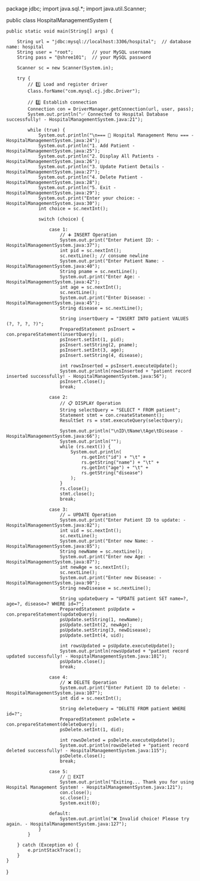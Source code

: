 package jdbc;
import java.sql.*;
import java.util.Scanner;

public class HospitalManagementSystem {

    public static void main(String[] args) {

        String url = "jdbc:mysql://localhost:3306/hospital";  // database name: hospital
        String user = "root";       // your MySQL username
        String pass = "@shree101";  // your MySQL password

        Scanner sc = new Scanner(System.in);

        try {
            // 1️⃣ Load and register driver
            Class.forName("com.mysql.cj.jdbc.Driver");

            // 2️⃣ Establish connection
            Connection con = DriverManager.getConnection(url, user, pass);
            System.out.println("✅ Connected to Hospital Database successfully! - HospitalManagementSystem.java:21");

            while (true) {
                System.out.println("\n=== 🏥 Hospital Management Menu === - HospitalManagementSystem.java:24");
                System.out.println("1. Add Patient - HospitalManagementSystem.java:25");
                System.out.println("2. Display All Patients - HospitalManagementSystem.java:26");
                System.out.println("3. Update Patient Details - HospitalManagementSystem.java:27");
                System.out.println("4. Delete Patient - HospitalManagementSystem.java:28");
                System.out.println("5. Exit - HospitalManagementSystem.java:29");
                System.out.print("Enter your choice: - HospitalManagementSystem.java:30");
                int choice = sc.nextInt();

                switch (choice) {

                    case 1:
                        // ➕ INSERT Operation
                        System.out.print("Enter Patient ID: - HospitalManagementSystem.java:37");
                        int pid = sc.nextInt();
                        sc.nextLine(); // consume newline
                        System.out.print("Enter Patient Name: - HospitalManagementSystem.java:40");
                        String pname = sc.nextLine();
                        System.out.print("Enter Age: - HospitalManagementSystem.java:42");
                        int age = sc.nextInt();
                        sc.nextLine();
                        System.out.print("Enter Disease: - HospitalManagementSystem.java:45");
                        String disease = sc.nextLine();

                        String insertQuery = "INSERT INTO patient VALUES (?, ?, ?, ?)";
                        PreparedStatement psInsert = con.prepareStatement(insertQuery);
                        psInsert.setInt(1, pid);
                        psInsert.setString(2, pname);
                        psInsert.setInt(3, age);
                        psInsert.setString(4, disease);

                        int rowsInserted = psInsert.executeUpdate();
                        System.out.println(rowsInserted + "patient record inserted successfully! - HospitalManagementSystem.java:56");
                        psInsert.close();
                        break;

                    case 2:
                        // 📋 DISPLAY Operation
                        String selectQuery = "SELECT * FROM patient";
                        Statement stmt = con.createStatement();
                        ResultSet rs = stmt.executeQuery(selectQuery);

                        System.out.println("\nID\tName\tAge\tDisease - HospitalManagementSystem.java:66");
                        System.out.println("");
                        while (rs.next()) {
                            System.out.println(
                                rs.getInt("id") + "\t" +
                                rs.getString("name") + "\t" +
                                rs.getInt("age") + "\t" +
                                rs.getString("disease")
                            );
                        }
                        rs.close();
                        stmt.close();
                        break;

                    case 3:
                        // ✏ UPDATE Operation
                        System.out.print("Enter Patient ID to update: - HospitalManagementSystem.java:82");
                        int uid = sc.nextInt();
                        sc.nextLine();
                        System.out.print("Enter new Name: - HospitalManagementSystem.java:85");
                        String newName = sc.nextLine();
                        System.out.print("Enter new Age: - HospitalManagementSystem.java:87");
                        int newAge = sc.nextInt();
                        sc.nextLine();
                        System.out.print("Enter new Disease: - HospitalManagementSystem.java:90");
                        String newDisease = sc.nextLine();

                        String updateQuery = "UPDATE patient SET name=?, age=?, disease=? WHERE id=?";
                        PreparedStatement psUpdate = con.prepareStatement(updateQuery);
                        psUpdate.setString(1, newName);
                        psUpdate.setInt(2, newAge);
                        psUpdate.setString(3, newDisease);
                        psUpdate.setInt(4, uid);

                        int rowsUpdated = psUpdate.executeUpdate();
                        System.out.println(rowsUpdated + "patient record updated successfully! - HospitalManagementSystem.java:101");
                        psUpdate.close();
                        break;

                    case 4:
                        // ❌ DELETE Operation
                        System.out.print("Enter Patient ID to delete: - HospitalManagementSystem.java:107");
                        int did = sc.nextInt();

                        String deleteQuery = "DELETE FROM patient WHERE id=?";
                        PreparedStatement psDelete = con.prepareStatement(deleteQuery);
                        psDelete.setInt(1, did);

                        int rowsDeleted = psDelete.executeUpdate();
                        System.out.println(rowsDeleted + "patient record deleted successfully! - HospitalManagementSystem.java:115");
                        psDelete.close();
                        break;

                    case 5:
                        // 🚪 EXIT
                        System.out.println("Exiting... Thank you for using Hospital Management System! - HospitalManagementSystem.java:121");
                        con.close();
                        sc.close();
                        System.exit(0);

                    default:
                        System.out.println("❌ Invalid choice! Please try again. - HospitalManagementSystem.java:127");
                }
            }

        } catch (Exception e) {
            e.printStackTrace();
        }
    }
}

